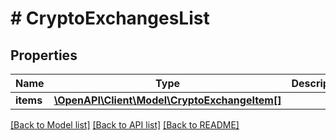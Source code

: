 # # CryptoExchangesList

## Properties

Name | Type | Description | Notes
------------ | ------------- | ------------- | -------------
**items** | [**\OpenAPI\Client\Model\CryptoExchangeItem[]**](CryptoExchangeItem.md) |  |

[[Back to Model list]](../../README.md#models) [[Back to API list]](../../README.md#endpoints) [[Back to README]](../../README.md)
